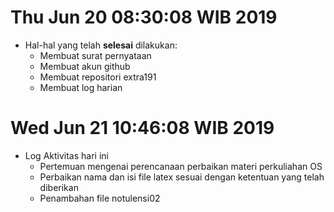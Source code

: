 ---
---
Thu Jun 20 08:30:08 WIB 2019
============================
* Hal-hal yang telah **selesai** dilakukan:
  * Membuat surat pernyataan
  * Membuat akun github
  * Membuat repositori extra191
  * Membuat log harian
 

Wed Jun 21 10:46:08 WIB 2019
============================
* Log Aktivitas hari ini
  * Pertemuan mengenai perencanaan perbaikan materi perkuliahan OS
  * Perbaikan nama dan isi file latex sesuai dengan ketentuan yang telah diberikan
  * Penambahan file notulensi02
